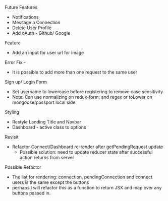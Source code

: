 Future Features
- Notifications
- Message a Connection
- Delete User Profile
- Add oAuth - Github/ Google

Feature
- Add an input for user url for image

Error Fix -
- It is possible to add more than one request to the same user

Sign up/ Login Form
- Set username to lowercase before registering to remove case sensitivity
- Note: Can use normalizing on redux-form; and regex or toLower on mongoose/passport local side

Styling
- Restyle Landing Title and Navbar
- Dashboard - active class to options

Revisit
- Refactor Connect/Dashboard re-render after getPendingRequest update
  - Possible solution: need to update reducer state after successful action returns from server

Possible Refactor
- The list for rendering: connection, pendingConnection and connect users is the same except the buttons
- perhaps I will refactor this as a function to return JSX and map over any buttons passed in.
